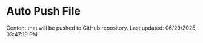 # Auto Push File

Content that will be pushed to GitHub repository.
Last updated: 06/29/2025, 03:47:19 PM